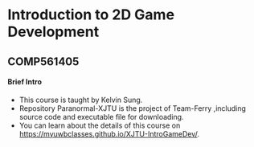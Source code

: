 # Introduction to 2D Game Development
## COMP561405
#### Brief Intro
- This course is taught by Kelvin Sung.
- Repository Paranormal-XJTU is the project of Team-Ferry ,including source code and executable file for downloading.
- You can learn about the details of this course on https://myuwbclasses.github.io/XJTU-IntroGameDev/.


